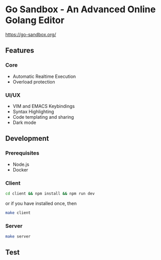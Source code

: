 # Go Sandbox - An Advanced Online Golang Editor

https://go-sandbox.org/

## Features

### Core

- Automatic Realtime Execution
- Overload protection

### UI/UX

- VIM and EMACS Keybindings
- Syntax Highlighting
- Code templating and sharing
- Dark mode

## Development

### Prerequisites

- Node.js
- Docker

### Client

```bash
cd client && npm install && npm run dev
```

or if you have installed once, then

```bash
make client
```

### Server

```bash
make server
```

## Test
